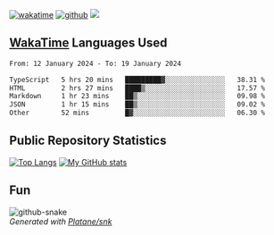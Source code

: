 [![wakatime](https://wakatime.com/badge/user/82c377cd-a54c-404c-b7df-177b313ca539.svg)](https://wakatime.com/@82c377cd-a54c-404c-b7df-177b313ca539)
[![github](https://img.shields.io/github/followers/xinthose?logo=github&style=plastic)](https://github.com/alanhamlett?tab=followers)
![](https://komarev.com/ghpvc/?username=xinthose)


## [WakaTime](https://wakatime.com/) Languages Used
<!--START_SECTION:waka-->

```txt
From: 12 January 2024 - To: 19 January 2024

TypeScript   5 hrs 20 mins   █████████▓░░░░░░░░░░░░░░░   38.31 %
HTML         2 hrs 27 mins   ████▒░░░░░░░░░░░░░░░░░░░░   17.57 %
Markdown     1 hr 23 mins    ██▒░░░░░░░░░░░░░░░░░░░░░░   09.98 %
JSON         1 hr 15 mins    ██▒░░░░░░░░░░░░░░░░░░░░░░   09.02 %
Other        52 mins         █▓░░░░░░░░░░░░░░░░░░░░░░░   06.30 %
```

<!--END_SECTION:waka-->

## Public Repository Statistics 

[![Top Langs](https://github-readme-stats.vercel.app/api/top-langs/?username=xinthose)](https://github.com/anuraghazra/github-readme-stats)
[![My GitHub stats](https://github-readme-stats.vercel.app/api?username=xinthose&show_icons=true)](https://github.com/anuraghazra/github-readme-stats)

## Fun

<picture>
  <source media="(prefers-color-scheme: dark)" srcset="https://raw.githubusercontent.com/xinthose/xinthose/output/github-contribution-grid-snake-dark.svg" />
  <source media="(prefers-color-scheme: light)" srcset="https://raw.githubusercontent.com/xinthose/xinthose/output/github-contribution-grid-snake.svg" />
  <img alt="github-snake" src="github-snake.svg" />
</picture>
<br />
<em>
  Generated with
  <a href="https://github.com/Platane/snk">
    Platane/snk
  <a/>
</em>
